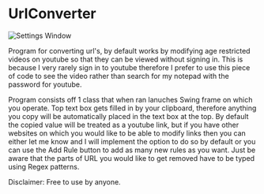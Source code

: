 # UrlConverter

![Settings Window](https://raw.github.com/paddysal/UrlConverter/master/URLConverterPromo.png)

Program for converting url's, by default works by modifying age restricted videos on youtube so that they can be viewed without signing in. This is because I very rarely sign in to youtube therefore I prefer to use this piece of code to see the video rather than search for my notepad with the password for youtube.

Program consists off 1 class that when ran lanuches Swing frame on which you operate.
Top text box gets filled in by your clipboard, therefore anything you copy will be automatically placed in the text box at the top. By default the copied value will be treated as a youtube link, but if you have other websites on which you would like to be able to modify links then you can either let me know and I will implement the option to do so by default or you can use the Add Rule button to add as many new rules as you want. Just be aware that the parts of URL you would like to get removed have to be typed using Regex patterns.

Disclaimer: Free to use by anyone.

